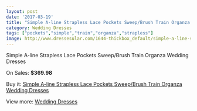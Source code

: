 ```yaml
---
layout: post
date: '2017-03-19'
title: "Simple A-line Strapless Lace Pockets Sweep/Brush Train Organza Wedding Dresses"
category: Wedding Dresses
tags: ["pockets","simple","train","organza","strapless"]
image: http://www.dressesular.com/1644-thickbox_default/simple-a-line-strapless-lace-pockets-sweep-brush-train-organza-wedding-dresses.jpg
---
```

Simple A-line Strapless Lace Pockets Sweep/Brush Train Organza Wedding Dresses

On Sales: **$369.98**
<a href="https://www.dressesular.com/wedding-dresses/587-simple-a-line-strapless-lace-pockets-sweep-brush-train-organza-wedding-dresses.html"><amp-img layout="responsive" width="600" height="600" src="//www.dressesular.com/1644-thickbox_default/simple-a-line-strapless-lace-pockets-sweep-brush-train-organza-wedding-dresses.jpg" alt="Simple A-line Strapless Lace Pockets Sweep/Brush Train Organza Wedding Dresses 0" /></a>
<a href="https://www.dressesular.com/wedding-dresses/587-simple-a-line-strapless-lace-pockets-sweep-brush-train-organza-wedding-dresses.html"><amp-img layout="responsive" width="600" height="600" src="//www.dressesular.com/1647-thickbox_default/simple-a-line-strapless-lace-pockets-sweep-brush-train-organza-wedding-dresses.jpg" alt="Simple A-line Strapless Lace Pockets Sweep/Brush Train Organza Wedding Dresses 1" /></a>
<a href="https://www.dressesular.com/wedding-dresses/587-simple-a-line-strapless-lace-pockets-sweep-brush-train-organza-wedding-dresses.html"><amp-img layout="responsive" width="600" height="600" src="//www.dressesular.com/1646-thickbox_default/simple-a-line-strapless-lace-pockets-sweep-brush-train-organza-wedding-dresses.jpg" alt="Simple A-line Strapless Lace Pockets Sweep/Brush Train Organza Wedding Dresses 2" /></a>
<a href="https://www.dressesular.com/wedding-dresses/587-simple-a-line-strapless-lace-pockets-sweep-brush-train-organza-wedding-dresses.html"><amp-img layout="responsive" width="600" height="600" src="//www.dressesular.com/1645-thickbox_default/simple-a-line-strapless-lace-pockets-sweep-brush-train-organza-wedding-dresses.jpg" alt="Simple A-line Strapless Lace Pockets Sweep/Brush Train Organza Wedding Dresses 3" /></a>

Buy it: [Simple A-line Strapless Lace Pockets Sweep/Brush Train Organza Wedding Dresses](https://www.dressesular.com/wedding-dresses/587-simple-a-line-strapless-lace-pockets-sweep-brush-train-organza-wedding-dresses.html "Simple A-line Strapless Lace Pockets Sweep/Brush Train Organza Wedding Dresses")

View more: [Wedding Dresses](https://www.dressesular.com/3-wedding-dresses "Wedding Dresses")